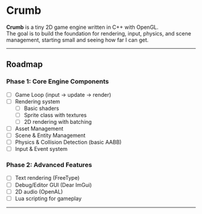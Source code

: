 # Crumb

**Crumb** is a tiny 2D game engine written in C++ with OpenGL.  
The goal is to build the foundation for rendering, input, physics, and scene management, starting small and seeing how far I can get.

---

## Roadmap

### Phase 1: Core Engine Components

- [ ] Game Loop (input → update → render)
- [ ] Rendering system
  - [ ] Basic shaders
  - [ ] Sprite class with textures
  - [ ] 2D rendering with batching
- [ ] Asset Management
- [ ] Scene & Entity Management
- [ ] Physics & Collision Detection (basic AABB)
- [ ] Input & Event system

### Phase 2: Advanced Features

- [ ] Text rendering (FreeType)
- [ ] Debug/Editor GUI (Dear ImGui)
- [ ] 2D audio (OpenAL)
- [ ] Lua scripting for gameplay

---
